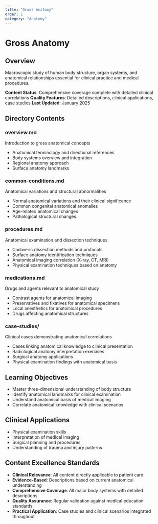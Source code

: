 ```yaml
---
title: "Gross Anatomy"
order: 1
category: "Anatomy"
---
```


# Gross Anatomy

## Overview
Macroscopic study of human body structure, organ systems, and anatomical relationships essential for clinical practice and medical procedures.

**Content Status**: Comprehensive coverage complete with detailed clinical correlations
**Quality Features**: Detailed descriptions, clinical applications, case studies
**Last Updated**: January 2025

## Directory Contents

### overview.md
Introduction to gross anatomical concepts
- Anatomical terminology and directional references
- Body systems overview and integration
- Regional anatomy approach
- Surface anatomy landmarks

### common-conditions.md
Anatomical variations and structural abnormalities
- Normal anatomical variations and their clinical significance
- Common congenital anatomical anomalies
- Age-related anatomical changes
- Pathological structural changes

### procedures.md
Anatomical examination and dissection techniques
- Cadaveric dissection methods and protocols
- Surface anatomy identification techniques
- Anatomical imaging correlation (X-ray, CT, MRI)
- Physical examination techniques based on anatomy

### medications.md
Drugs and agents relevant to anatomical study
- Contrast agents for anatomical imaging
- Preservatives and fixatives for anatomical specimens
- Local anesthetics for anatomical procedures
- Drugs affecting anatomical structures

### case-studies/
Clinical cases demonstrating anatomical correlations
- Cases linking anatomical knowledge to clinical presentation
- Radiological anatomy interpretation exercises
- Surgical anatomy applications
- Physical examination findings with anatomical basis

## Learning Objectives
- Master three-dimensional understanding of body structure
- Identify anatomical landmarks for clinical examination
- Understand anatomical basis of medical imaging
- Correlate anatomical knowledge with clinical scenarios

## Clinical Applications
- Physical examination skills
- Interpretation of medical imaging
- Surgical planning and procedures
- Understanding of trauma and injury patterns

## Content Excellence Standards
- **Clinical Relevance**: All content directly applicable to patient care
- **Evidence-Based**: Descriptions based on current anatomical understanding
- **Comprehensive Coverage**: All major body systems with detailed descriptions
- **Quality Assurance**: Regular validation against medical education standards
- **Practical Application**: Case studies and clinical scenarios integrated throughout